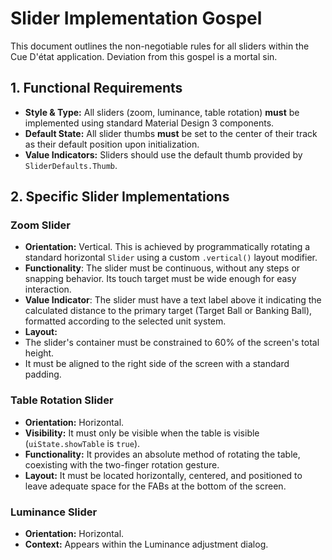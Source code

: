 # Slider Implementation Gospel

This document outlines the non-negotiable rules for all sliders within the Cue D'état application. Deviation from this gospel is a mortal sin.

## 1. Functional Requirements

*   **Style & Type:** All sliders (zoom, luminance, table rotation) **must** be implemented using standard Material Design 3 components.
*   **Default State:** All slider thumbs **must** be set to the center of their track as their default position upon initialization.
*   **Value Indicators:** Sliders should use the default thumb provided by `SliderDefaults.Thumb`.

## 2. Specific Slider Implementations

### Zoom Slider
*   **Orientation:** Vertical. This is achieved by programmatically rotating a standard horizontal `Slider` using a custom `.vertical()` layout modifier.
*   **Functionality**: The slider must be continuous, without any steps or snapping behavior. Its touch target must be wide enough for easy interaction.
*   **Value Indicator**: The slider must have a text label above it indicating the calculated distance to the primary target (Target Ball or Banking Ball), formatted according to the selected unit system.
*   **Layout:**
  *   The slider's container must be constrained to 60% of the screen's total height.
  *   It must be aligned to the right side of the screen with a standard padding.

### Table Rotation Slider
*   **Orientation:** Horizontal.
*   **Visibility:** It must only be visible when the table is visible (`uiState.showTable` is `true`).
*   **Functionality:** It provides an absolute method of rotating the table, coexisting with the two-finger rotation gesture.
*   **Layout:** It must be located horizontally, centered, and positioned to leave adequate space for the FABs at the bottom of the screen.

### Luminance Slider
*   **Orientation:** Horizontal.
*   **Context:** Appears within the Luminance adjustment dialog.